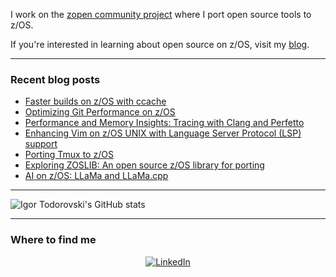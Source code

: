 I work on the [zopen community project](https://github.com/zopencommunity) where I port open source tools to z/OS. 

If you're interested in learning about open source on z/OS, visit my [blog](https://igortodorovskiibm.github.io/blog/).

-----

### Recent blog posts

<!-- BLOG-POST-LIST:START -->
- [Faster builds on z/OS with ccache](https://igortodorovskiibm.github.io/blog/2025/07/11/speed-up-with-ccache/)
- [Optimizing Git Performance on z/OS](https://igortodorovskiibm.github.io/blog/2025/03/19/git-perf/)
- [Performance and Memory Insights: Tracing with Clang and Perfetto](https://igortodorovskiibm.github.io/blog/2024/09/19/tracing/)
- [Enhancing Vim on z/OS UNIX with Language Server Protocol (LSP) support](https://igortodorovskiibm.github.io/blog/2024/04/18/vim-autocomplete/)
- [Porting Tmux to z/OS](https://igortodorovskiibm.github.io/blog/2024/03/12/tmux/)
- [Exploring ZOSLIB: An open source z/OS library for porting](https://igortodorovskiibm.github.io/blog/2024/02/12/zoslib-library/)
- [AI on z/OS: LLaMa and LLaMa.cpp](https://igortodorovskiibm.github.io/blog/2023/08/22/llama-cpp/)
<!-- BLOG-POST-LIST:END -->

-----

![Igor Todorovski's GitHub stats](https://github-readme-stats.vercel.app/api?username=IgorTodorovskiIBM&hide_rank=true&show=reviews,discussions_started,discussions_answered,prs_merged,prs_merged_percentage)

-----

### Where to find me

<div align="center">
    <a href="https://www.linkedin.com/in/igor-todorovski-48712623"><img src="https://img.shields.io/badge/LinkedIn-007f00?logo=linkedin&logoColor=white&style=for-the-badge" alt="LinkedIn"></a>
</div>
